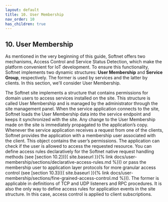 ```yaml
---
layout: default
title: 10. User Membership
nav_order: 10
has_children: true
---
```


## 10. User Membership

As mentioned in the very beginning of this guide, Softnet offers two mechanisms, Access Control and Service Status Detection, which make the platform convenient for IoT development. To ensure this functionality, Softnet implements two dynamic structures: **User Membership** and **Service Group**, respectively. The former is used by services and the latter by clients. In this section, we'll consider User Membership.  

The Softnet site implements a structure that contains permissions for domain users to access services installed on the site. This structure is called User Membership and is managed by the administrator through the site management panel. When the service application connects to the site, Softnet loads the User Membership data into the service endpoint and keeps it synchronized with the site. Any change to the User Membership made on the site is immediately propagated to the application’s copy. Whenever the service application receives a request from one of the clients, Softnet provides the application with a membership user associated with the client. This object contains the user’s permissions. The application can check if the user is allowed to access the requested resource. You can define access rules declaratively for the Softnet native request handling methods (see [section 10.2]({{ site.baseurl }}{% link docs/user-membership/sections/declarative-access-rules.md %})) or pass the membership user to application layer protocols for more granular access control (see [section 10.3]({{ site.baseurl }}{% link docs/user-membership/sections/fine-grained-access-control.md %})). The former is applicable in definitions of TCP and UDP listeners and RPC procedures. It is also the only way to define access rules for application events in the site structure. In this case, access control is applied to client subscriptions.
